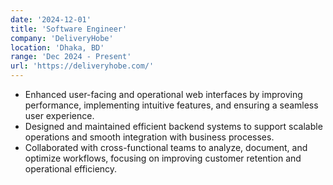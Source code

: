 ```yaml
---
date: '2024-12-01'
title: 'Software Engineer'
company: 'DeliveryHobe'
location: 'Dhaka, BD'
range: 'Dec 2024 - Present'
url: 'https://deliveryhobe.com/'
---
```


- Enhanced user-facing and operational web interfaces by improving performance, implementing intuitive features, and ensuring a seamless user experience.
- Designed and maintained efficient backend systems to support scalable operations and smooth integration with business processes.
- Collaborated with cross-functional teams to analyze, document, and optimize workflows, focusing on improving customer retention and operational efficiency.
